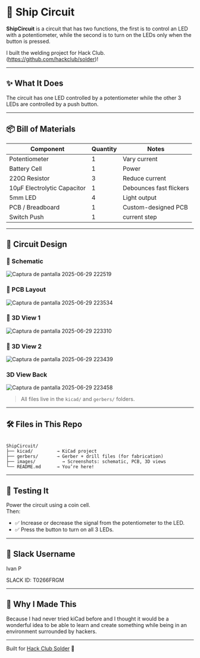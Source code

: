 # 🚢 Ship Circuit

**ShipCircuit** is a circuit that has two functions, the first is to control an LED with a potentiometer, while the second is to turn on the LEDs only when the button is pressed.

I built the welding project for Hack Club. (https://github.com/hackclub/solder)!

---

## ✨ What It Does

The circuit has one LED controlled by a potentiometer while the other 3 LEDs are controlled by a push button.

---

## 📦 Bill of Materials

| Component         | Quantity | Notes                             |
|------------------|----------|-----------------------------------|
| Potentiometer                 | 1 | Vary current                    |
| Battery Cell                  | 1 | Power                           |
| 220Ω Resistor                 | 3 | Reduce current                  |
| 10µF Electrolytic Capacitor   | 1 | Debounces fast flickers         |
| 5mm LED                       | 4 | Light output                    |
| PCB / Breadboard              | 1 | Custom-designed PCB             |
| Switch Push                   | 1 | current step                    |

---

## 📐 Circuit Design

### 🧠 Schematic
![Captura de pantalla 2025-06-29 222519](https://github.com/user-attachments/assets/c8f4940d-001e-4369-88df-6d17ecb30e32)


### 🧩 PCB Layout

![Captura de pantalla 2025-06-29 223534](https://github.com/user-attachments/assets/14d99f1e-0628-42b3-a9da-41f2cc3714e6)


### 🔭 3D View 1
![Captura de pantalla 2025-06-29 223310](https://github.com/user-attachments/assets/fa944eb1-f1b7-4e2a-83ba-da76c36d46eb)


### 🔬 3D View 2
![Captura de pantalla 2025-06-29 223439](https://github.com/user-attachments/assets/be3012a8-9b90-4b0a-9a0d-e45183cb9609)


### 3D View Back
![Captura de pantalla 2025-06-29 223458](https://github.com/user-attachments/assets/076d7c36-d96b-4a2b-a048-9d3e516ddca6)


> All files live in the `kicad/` and `gerbers/` folders.

---

## 🛠️ Files in This Repo

```

ShipCircuit/
├── kicad/         → KiCad project
├── gerbers/       → Gerber + drill files (for fabrication)
├── images/          → Screenshots: schematic, PCB, 3D views
└── README.md      → You’re here!

```

---

## 🧪 Testing It

Power the circuit using a coin cell.  
Then:
- ✅ Increase or decrease the signal from the potentiometer to the LED.
- ✅ Press the button to turn on all 3 LEDs.

---

## 🙋 Slack Username

Ivan P

SLACK ID: T0266FRGM

---

## 🚀 Why I Made This

Because I had never tried kiCad before and I thought it would be a wonderful idea to be able to learn and create something while being in an environment surrounded by hackers.

---

Built for [Hack Club Solder](https://github.com/hackclub/solder) 💚
